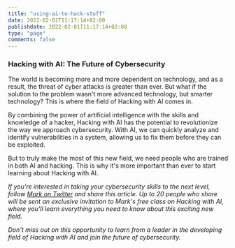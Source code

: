 ```yaml
---
title: "using-ai-to-hack-stuff"
date: 2022-02-01T11:17:14+02:00
publishdate: 2022-02-01T11:17:14+02:00
type: "page"
comments: false
---
```


### Hacking with AI: The Future of Cybersecurity 

The world is becoming more and more dependent on technology, and as a result, the threat of cyber attacks is greater than ever. But what if the solution to the problem wasn't more advanced technology, but smarter technology? This is where the field of Hacking with AI comes in.

By combining the power of artificial intelligence with the skills and knowledge of a hacker, Hacking with AI has the potential to revolutionize the way we approach cybersecurity. With AI, we can quickly analyze and identify vulnerabilities in a system, allowing us to fix them before they can be exploited.

But to truly make the most of this new field, we need people who are trained in both AI and hacking. This is why it's more important than ever to start learning about Hacking with AI.

*If you're interested in taking your cybersecurity skills to the next level, follow [Mark on Twitter](https://twitter.com/markrhavens) and share this article. Up to 20 people who share will be sent an exclusive invitation to Mark's free class on Hacking with AI, where you'll learn everything you need to know about this exciting new field.*

*Don't miss out on this opportunity to learn from a leader in the developing field of Hacking with AI and join the future of cybersecurity.*

